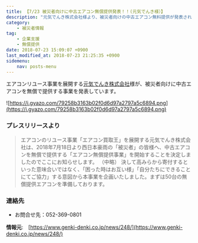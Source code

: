```yaml
---
title: 【7/23 被災者向けに中古エアコン無償提供発表！！(元気でんき様）】
description: "元気でんき株式会社様より、被災者向けの中古エアコン無料提供が発表されました。エアコンが壊れてしまった方はお問い合わせください。"
category:
    - 被災者情報
tag:
    - 企業支援
    - 無償提供
date: 2018-07-23 15:09:07 +0900
last_modified_at: 2018-07-23 21:25:35 +0900 
sidemenu:
    nav: posts-menu
---
```

エアコンリユース事業を展開する[元気でんき株式会社](https://www.genki-denki.co.jp/)様が、被災者向けに中古エアコンを無償で提供する事業を発表しています。

![https://i.gyazo.com/79258b3163b02f0d6d97a2797a5c6894.png](https://i.gyazo.com/79258b3163b02f0d6d97a2797a5c6894.png)


### プレスリリースより

> エアコンのリユース事業「エアコン買取王」を展開する元気でんき株式会社は、2018年7月18日より西日本豪雨の「被災者」の皆様へ、中古エアコンを無償で提供する「エアコン無償提供事業」を開始することを決定しましたのでここにお知らせします。
（中略）
> 決して高みらから寄付するといった意味合いではなく、「困った時はお互い様」「自分たちにできることにてご協力」する意図から本事業を企画いたしました。まずは50台の無償提供エアコンを準備しております。

### 連絡先

* お問合せ先：052-369-0801


**情報元**:　[https://www.genki-denki.co.jp/news/248/](https://www.genki-denki.co.jp/news/248/)

